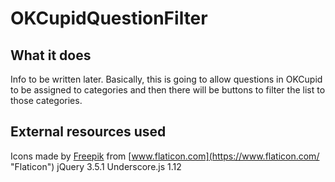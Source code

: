 # OKCupidQuestionFilter

## What it does ##

Info to be written later. Basically, this is going to allow questions in OKCupid to be assigned to categories and then there will be buttons to filter the list to those categories.

## External resources used ##

Icons made by [Freepik](https://www.freepik.com "Freepik") from [www.flaticon.com](https://www.flaticon.com/ "Flaticon")
jQuery 3.5.1
Underscore.js 1.12
